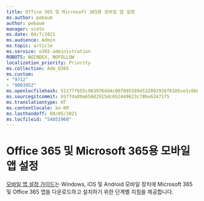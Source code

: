 ```yaml
---
title: Office 365 및 Microsoft 365용 모바일 앱 설정
ms.author: pebaum
author: pebaum
manager: scotv
ms.date: 04/7/2021
ms.audience: Admin
ms.topic: article
ms.service: o365-administration
ROBOTS: NOINDEX, NOFOLLOW
localization_priority: Priority
ms.collection: Adm_O365
ms.custom:
- "9712"
- "9003952"
ms.openlocfilehash: 51277f655c963976dd4c00f895589d532092926f6105ce1c060bd33be9df6f94
ms.sourcegitcommit: b5f7da89a650d2915dc652449623c78be6247175
ms.translationtype: HT
ms.contentlocale: ko-KR
ms.lasthandoff: 08/05/2021
ms.locfileid: "54051960"
---
```

# <a name="set-up-mobile-apps-for-office-365-and-microsoft-365"></a>Office 365 및 Microsoft 365용 모바일 앱 설정

[모바일 앱 설정 가이드](https://go.microsoft.com/fwlink/?linkid=2142115)는 Windows, iOS 및 Android 모바일 장치에 Microsoft 365 및 Office 365 앱을 다운로드하고 설치하기 위한 단계별 지침을 제공합니다.